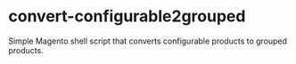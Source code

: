 # convert-configurable2grouped
Simple Magento shell script that converts configurable products to grouped products. 
